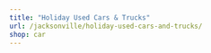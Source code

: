```yaml
---
title: "Holiday Used Cars & Trucks"
url: /jacksonville/holiday-used-cars-and-trucks/
shop: car
---
```

